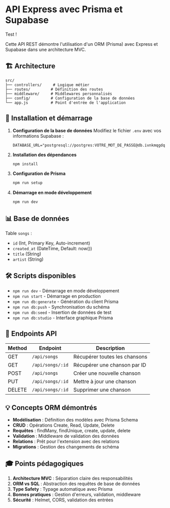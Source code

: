 # API Express avec Prisma et Supabase

Test !

Cette API REST démontre l'utilisation d'un ORM (Prisma) avec Express et Supabase dans une architecture MVC.

## 🏗️ Architecture

```
src/
├── controllers/     # Logique métier
├── routes/         # Définition des routes
├── middleware/     # Middlewares personnalisés
├── config/         # Configuration de la base de données
└── app.js          # Point d'entrée de l'application
```

## 🚀 Installation et démarrage

1. **Configuration de la base de données**
   Modifiez le fichier `.env` avec vos informations Supabase :
   ```
   DATABASE_URL="postgresql://postgres:VOTRE_MOT_DE_PASSE@db.ivnkmqgdqhnvwokudiap.supabase.co:5432/postgres"
   ```

2. **Installation des dépendances**
   ```bash
   npm install
   ```

3. **Configuration de Prisma**
   ```bash
   npm run setup
   ```

4. **Démarrage en mode développement**
   ```bash
   npm run dev
   ```

## 📊 Base de données

Table `songs` :
- `id` (Int, Primary Key, Auto-increment)
- `created_at` (DateTime, Default: now())
- `title` (String)
- `artist` (String)

## 🛠️ Scripts disponibles

- `npm run dev` - Démarrage en mode développement
- `npm run start` - Démarrage en production
- `npm run db:generate` - Génération du client Prisma
- `npm run db:push` - Synchronisation du schéma
- `npm run db:seed` - Insertion de données de test
- `npm run db:studio` - Interface graphique Prisma

## 📡 Endpoints API

| Method | Endpoint | Description |
|--------|----------|-------------|
| GET | `/api/songs` | Récupérer toutes les chansons |
| GET | `/api/songs/:id` | Récupérer une chanson par ID |
| POST | `/api/songs` | Créer une nouvelle chanson |
| PUT | `/api/songs/:id` | Mettre à jour une chanson |
| DELETE | `/api/songs/:id` | Supprimer une chanson |

## 💡 Concepts ORM démontrés

- **Modélisation** : Définition des modèles avec Prisma Schema
- **CRUD** : Opérations Create, Read, Update, Delete
- **Requêtes** : findMany, findUnique, create, update, delete
- **Validation** : Middleware de validation des données
- **Relations** : Prêt pour l'extension avec des relations
- **Migrations** : Gestion des changements de schéma

## 🎓 Points pédagogiques

1. **Architecture MVC** : Séparation claire des responsabilités
2. **ORM vs SQL** : Abstraction des requêtes de base de données
3. **Type Safety** : Typage automatique avec Prisma
4. **Bonnes pratiques** : Gestion d'erreurs, validation, middleware
5. **Sécurité** : Helmet, CORS, validation des entrées
